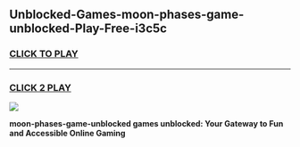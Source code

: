 
## Unblocked-Games-moon-phases-game-unblocked-Play-Free-i3c5c
<h3>
<a href="https://premium76.site?title=moon-phases-game-unblocked&ref=20A">CLICK TO PLAY</a></h3>
<hr>

<h3>
<a href="https://premium76.site?title=moon-phases-game-unblocked&ref=20A">CLICK 2 PLAY</a>
  
</h3>

<a href="https://premium76.site?title=moon-phases-game-unblocked&ref=20A"><img src="https://clearcache.store/games.png"></a>


**moon-phases-game-unblocked games unblocked: Your Gateway to Fun and Accessible Online Gaming**
